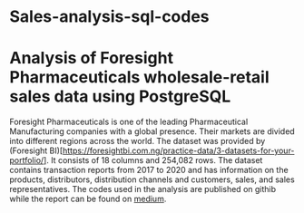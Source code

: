 # Sales-analysis-sql-codes
# Analysis of Foresight Pharmaceuticals wholesale-retail sales data using PostgreSQL
Foresight Pharmaceuticals is one of the leading Pharmaceutical Manufacturing companies with a global presence. 
Their markets are divided into different regions across the world. 
The dataset was provided by (Foresight BI)[https://foresightbi.com.ng/practice-data/3-datasets-for-your-portfolio/]. It consists of 18 columns and 254,082 rows. 
The dataset contains transaction reports from 2017 to 2020 and has information on the products, distributors, distribution channels and customers, sales, and sales representatives.
The codes used in the analysis are published on githib while the report can be found on [medium](https://medium.com/@aadesolaa/foresight-pharmaceuticals-sales-analysis-787de3132386).
